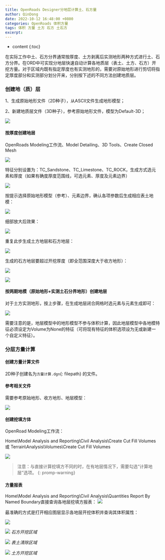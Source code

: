 ```yaml
---
title: OpenRoads Designer分地层计算土、石方量
author: QinDong
date: 2022-10-12 16:48:00 +0800
categories: OpenRoads 体积方量
tags: 体积 方量 土方 石方 土石方
excerpt: 
---
```

* content
{:toc}

在实际工作中土、石方分界通常按厚度、土方剥离后实测地形两种方式进行土、石方分界。在ORD中可实现分地层快速自动计算各地质层（表土、土方、石方）开挖方量。对于区域内既有指定厚度也有实测地形的，需要对原始地形进行剪切将指定厚度部分和实测部分划分开来，分别按下述的不同方法创建地质层。

### 创建地（质）层
1、生成原始地形文件（2D种子），从ASCII文件生成地形模型；

2、新建地质层文件（3D种子），参考原始地形文件，模型为Default-3D；

![](/img/2022/2022-10-14-10-04-19.png)

#### 按厚度创建地层

OpenRoads Modeling工作流、Model Detailing、3D Tools、Create Closed Mesh

![](/img/2022/2022-10-14-10-06-21.png)

特征分别设置为：TC_Sandstone、TC_Limestone、TC_ROCK，生成方式选元素和厚度（如果有确度厚度范围线，可选元素、厚度及元素边界）

![](/img/2022/2022-10-14-10-06-35.png)

按提示选择原始地形模型（参考）、元素边界，确认各项参数后生成相应表土地模：

![](/img/2022/2022-10-14-10-17-45.png)

细部放大后效果：

![](/img/2022/2022-10-14-10-18-22.png)

重复此步生成土方地层和石方地层：

![](/img/2022/2022-10-14-10-20-27.png)

生成的石方地层要超过开挖厚度（即全范围深度大于收方地形）：

![](/img/2022/2022-10-14-10-25-48.png)

![](/img/2022/2022-10-14-10-24-50.png)

#### 按两期地模（原始地形+实测土石分界地形）创建地层

对于土方实测地形，按上步骤，在生成地层闭合网格时选元素与元素生成即可：

![](/img/2022/2022-10-14-10-27-43.png)

需要注意的是，地层模型中的地形模型不参与体积计算，因此地层模型中各地模特征必须设定为Volume为None的特征（可将现有特征的体积选项设为无或新建一个自定义特征）。

### 分层方量计算

#### 创建方量计算文件

2D种子创建名为`方量计算.dgn`{: filepath} 的文件。

#### 参考相关文件

需要参考原始地形、收方地形、地层模型：

![](/img/2022/2022-10-14-10-38-10.png)

#### 创建挖填方体

OpenRoad Modeling工作流：

Home\Model Analysis and Reporting\Civil Analysis\Create Cut Fill Volumes
或
Terrain\Analysis\Volumes\Create Cut Fill Volumes

![](/img/2022/2022-10-14-10-46-43.png)

>注意：与直接计算挖填方不同的时，在有地层情况下，需要勾选“计算地层”选项。
{: promp-warning}

#### 方量报表
Home\Model Analysis and Reporting\Civil Analysis\Quantities Report By Named Boundary直接查询各地层挖填方报表：
![](/img/2022/2022-10-14-10-50-52.png)

最准确的方式是打开相应图层显示各地层开挖体积并查询其体积属性：

![](/img/2022/2022-10-14-11-08-18.png)

![](/img/2022/2022-10-14-11-08-58.png)
_石方开挖区域_

![](/img/2022/2022-10-14-11-09-42.png)
_表土清除区域_

![](/img/2022/2022-10-14-11-10-21.png)
_土方开挖区域_